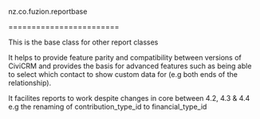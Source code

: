 nz.co.fuzion.reportbase

========================

This is the base class for other report classes

It helps to provide feature parity and compatibility
 between versions of CiviCRM and provides the basis for advanced features such as being
able to select which contact to show custom data for 
(e.g both ends of the relationship).

It facilites reports to work despite changes in core between 4.2, 4.3 & 4.4
e.g the renaming of contribution_type_id to financial_type_id



